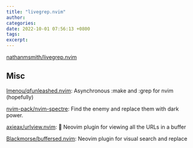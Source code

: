 ```yaml
---
title: "livegrep.nvim"
author: 
categories: 
date: 2022-10-01 07:56:13 +0800
tags: 
excerpt: 
---
```


[nathanmsmith/livegrep.nvim](https://github.com/nathanmsmith/livegrep.nvim)



## Misc


[lmenou/qfunleashed.nvim](https://github.com/lmenou/qfunleashed.nvim): Asynchronous :make and :grep for nvim (hopefully)


[nvim-pack/nvim-spectre](https://github.com/nvim-pack/nvim-spectre): Find the enemy and replace them with dark power.

[axieax/urlview.nvim](https://github.com/axieax/urlview.nvim): 🔎 Neovim plugin for viewing all the URLs in a buffer


[Blackmorse/buffersed.nvim](https://github.com/Blackmorse/buffersed.nvim): Neovim plugin for visual search and replace








